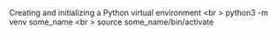 Creating and initializing a Python virtual environment <br \>
python3 -m venv some_name <br \>
source some_name/bin/activate

